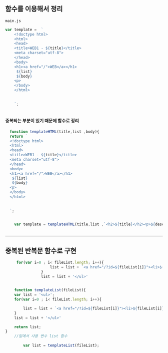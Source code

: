 ## 함수를 이용해서 정리

`main.js`

```javascript
var template =  `
    <!doctype html>
    <html>
    <head>
    <title>WEB1 - ${title}</title>
    <meta charset="utf-8">
    </head>
    <body>
    <h1><a href="/">WEB</a></h1>
     ${list}
     ${body}
    <p>
    </body>
    </html>
    
    
    `;
    
```
#### 중복되는 부분이 있기 때문에 함수로 정리
    
  ```javascript
    function templateHTML(title,list ,body){
    return `
    <!doctype html>
    <html>
    <head>
    <title>WEB1 - ${title}</title>
    <meta charset="utf-8">
    </head>
    <body>
    <h1><a href="/">WEB</a></h1>
     ${list}
     ${body}
    <p>
    </body>
    </html>
    
    
    `;
    
```
    
```javascript
    var template = templateHTML(title,list ,`<h2>${title}</h2><p>${description}</p>`);
    
```
    
    
-------------------------------------------
    
## 중복된 반복문 함수로 구현
    
```javascript
     for(var i=0 ; i< fileList.length; i++){
                    list = list + `<a href="/?id=${fileList[i]}"><li>${fileList[i]}</li></a>`
                }
                list = list + '</ul>'
    
```
```javascript
    function templateList(fileList){
    var list = '<ul>';
    for(var i=0 ; i< fileList.length; i++){

        list = list + `<a href="/?id=${fileList[i]}"><li>${fileList[i]}</li></a>`
    }
    list = list + '</ul>'

    return list;
}
    //밑에서 사용 변수 list 함수 
    
        var list = templateList(fileList);
   ```
    
    
